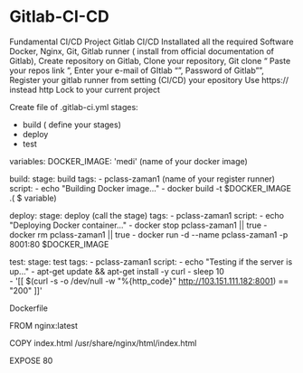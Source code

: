 # Gitlab-CI-CD
Fundamental CI/CD Project
Gitlab CI/CD
Installated all the required Software
Docker,
Nginx,
Git,
Gitlab runner ( install from official documentation of Gitlab),
Create repository on Gitlab,
Clone your repository,
Git clone “ Paste your repos link ”,
Enter your e-mail of GItlab “”,
Password of Gitlab””,
Register your gitlab runner from setting (CI/CD) your epository
Use https:// instead http
Lock to your current project



Create file of .gitlab-ci.yml
stages:
  - build     ( define your stages)
  - deploy
  - test

variables:
  DOCKER_IMAGE: 'medi' (name of your docker image)

build:
  stage: build
  tags:
    - pclass-zaman1 (name of your register runner)
  script:
    - echo "Building Docker image..."
    - docker build -t $DOCKER_IMAGE .( $ variable)

deploy:
  stage: deploy      (call the stage)
  tags:
    - pclass-zaman1
  script:
    - echo "Deploying Docker container..."
    - docker stop pclass-zaman1 || true
    - docker rm pclass-zaman1 || true
    - docker run -d --name pclass-zaman1 -p 8001:80 $DOCKER_IMAGE

test:
  stage: test
  tags:
    - pclass-zaman1
  script:
    - echo "Testing if the server is up..."
    - apt-get update && apt-get install -y curl
    - sleep 10        
    - '[[ $(curl -s -o /dev/null -w "%{http_code}" http://103.151.111.182:8001) == "200" ]]'






Dockerfile





FROM nginx:latest

COPY index.html /usr/share/nginx/html/index.html

EXPOSE 80
   











